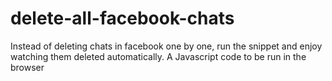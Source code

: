 # delete-all-facebook-chats
Instead of deleting chats in facebook one by one, run the snippet and enjoy watching them deleted automatically. A Javascript code to be run in the browser
